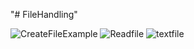 "# FileHandling" 


![CreateFileExample](https://user-images.githubusercontent.com/113417088/223629968-dbcbafb6-5b6e-4864-a8ab-dcf93e291674.png)
![Readfile](https://user-images.githubusercontent.com/113417088/223632431-4a1aabfc-08b6-4222-a7f1-ff0860d79560.png)
![textfile](https://user-images.githubusercontent.com/113417088/223630081-661e1274-0ea6-4896-9122-d862e6df1f83.png)


